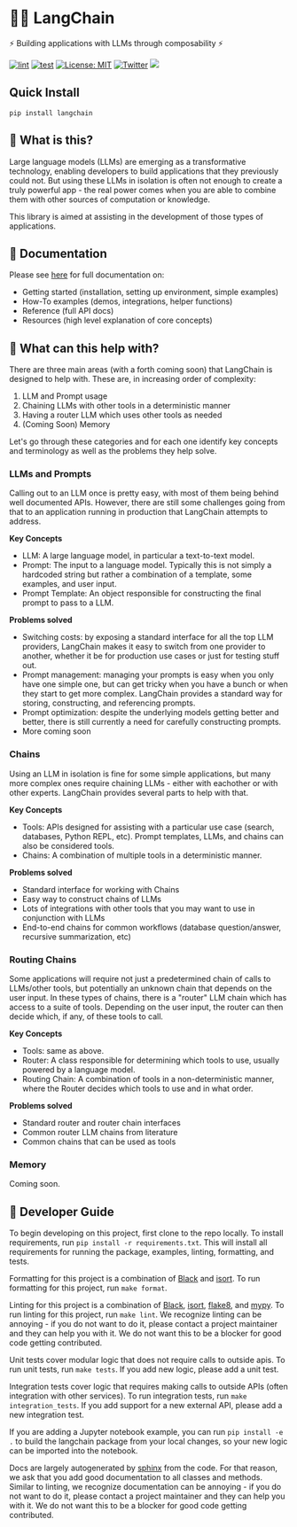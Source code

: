 # 🦜️🔗 LangChain

⚡ Building applications with LLMs through composability ⚡

[![lint](https://github.com/hwchase17/langchain/actions/workflows/lint.yml/badge.svg)](https://github.com/hwchase17/langchain/actions/workflows/lint.yml) [![test](https://github.com/hwchase17/langchain/actions/workflows/test.yml/badge.svg)](https://github.com/hwchase17/langchain/actions/workflows/test.yml) [![License: MIT](https://img.shields.io/badge/License-MIT-yellow.svg)](https://opensource.org/licenses/MIT) [![Twitter](https://img.shields.io/twitter/url/https/twitter.com/langchainai.svg?style=social&label=Follow%20%40LangChainAI)](https://twitter.com/langchainai) [![](https://dcbadge.vercel.app/api/server/6adMQxSpJS?compact=true&style=flat)](https://discord.gg/6adMQxSpJS)

## Quick Install

`pip install langchain`

## 🤔 What is this?

Large language models (LLMs) are emerging as a transformative technology, enabling
developers to build applications that they previously could not.
But using these LLMs in isolation is often not enough to
create a truly powerful app - the real power comes when you are able to
combine them with other sources of computation or knowledge.

This library is aimed at assisting in the development of those types of applications.

## 📖 Documentation

Please see [here](https://langchain.readthedocs.io/en/latest/?) for full documentation on:
- Getting started (installation, setting up environment, simple examples)
- How-To examples (demos, integrations, helper functions)
- Reference (full API docs)
- Resources (high level explanation of core concepts)

## 🚀 What can this help with?

There are three main areas (with a forth coming soon) that LangChain is designed to help with.
These are, in increasing order of complexity:
1. LLM and Prompt usage
2. Chaining LLMs with other tools in a deterministic manner
3. Having a router LLM which uses other tools as needed
4. (Coming Soon) Memory

Let's go through these categories and for each one identify key concepts and terminology as well as the problems they help solve.

### LLMs and Prompts
Calling out to an LLM once is pretty easy, with most of them being behind well documented APIs.
However, there are still some challenges going from that to an application running in production that LangChain attempts to address.

**Key Concepts**
- LLM: A large language model, in particular a text-to-text model.
- Prompt: The input to a language model. Typically this is not simply a hardcoded string but rather a combination of a template, some examples, and user input.
- Prompt Template: An object responsible for constructing the final prompt to pass to a LLM.

**Problems solved**
- Switching costs: by exposing a standard interface for all the top LLM providers, LangChain makes it easy to switch from one provider to another, whether it be for production use cases or just for testing stuff out.
- Prompt management: managing your prompts is easy when you only have one simple one, but can get tricky when you have a bunch or when they start to get more complex. LangChain provides a standard way for storing, constructing, and referencing prompts.
- Prompt optimization: despite the underlying models getting better and better, there is still currently a need for carefully constructing prompts. 
- More coming soon

### Chains
Using an LLM in isolation is fine for some simple applications, but many more complex ones require chaining LLMs - either with eachother or with other experts.
LangChain provides several parts to help with that.

**Key Concepts**
- Tools: APIs designed for assisting with a particular use case (search, databases, Python REPL, etc). Prompt templates, LLMs, and chains can also be considered tools.
- Chains: A combination of multiple tools in a deterministic manner.

**Problems solved**
- Standard interface for working with Chains
- Easy way to construct chains of LLMs
- Lots of integrations with other tools that you may want to use in conjunction with LLMs 
- End-to-end chains for common workflows (database question/answer, recursive summarization, etc)

### Routing Chains
Some applications will require not just a predetermined chain of calls to LLMs/other tools, but potentially an unknown chain that depends on the user input.
In these types of chains, there is a "router" LLM chain which has access to a suite of tools.
Depending on the user input, the router can then decide which, if any, of these tools to call.

**Key Concepts**
- Tools: same as above.
- Router: A class responsible for determining which tools to use, usually powered by a language model.
- Routing Chain: A combination of tools in a non-deterministic manner, where the Router decides which tools to use and in what order.


**Problems solved**
- Standard router and router chain interfaces
- Common router LLM chains from literature
- Common chains that can be used as tools

### Memory
Coming soon.

## 🤖 Developer Guide

To begin developing on this project, first clone to the repo locally.
To install requirements, run `pip install -r requirements.txt`.
This will install all requirements for running the package, examples, linting, formatting, and tests.

Formatting for this project is a combination of [Black](https://black.readthedocs.io/en/stable/) and [isort](https://pycqa.github.io/isort/).
To run formatting for this project, run `make format`.

Linting for this project is a combination of [Black](https://black.readthedocs.io/en/stable/), [isort](https://pycqa.github.io/isort/), [flake8](https://flake8.pycqa.org/en/latest/), and [mypy](http://mypy-lang.org/).
To run linting for this project, run `make lint`.
We recognize linting can be annoying - if you do not want to do it, please contact a project maintainer and they can help you with it. We do not want this to be a blocker for good code getting contributed.

Unit tests cover modular logic that does not require calls to outside apis.
To run unit tests, run `make tests`.
If you add new logic, please add a unit test.

Integration tests cover logic that requires making calls to outside APIs (often integration with other services).
To run integration tests, run `make integration_tests`.
If you add support for a new external API, please add a new integration test.

If you are adding a Jupyter notebook example, you can run `pip install -e .` to build the langchain package from your local changes, so your new logic can be imported into the notebook.

Docs are largely autogenerated by [sphinx](https://www.sphinx-doc.org/en/master/) from the code.
For that reason, we ask that you add good documentation to all classes and methods.
Similar to linting, we recognize documentation can be annoying - if you do not want to do it, please contact a project maintainer and they can help you with it. We do not want this to be a blocker for good code getting contributed.
